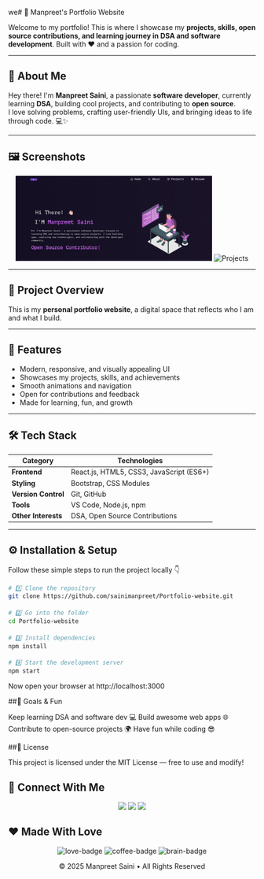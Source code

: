 we# 🌟 Manpreet's Portfolio Website

Welcome to my portfolio! This is where I showcase my **projects, skills, open source contributions, and learning journey in DSA and software development**. Built with ❤️ and a passion for coding.  

---

## 👋 About Me

Hey there! I'm **Manpreet Saini**, a passionate **software developer**, currently learning **DSA**, building cool projects, and contributing to **open source**.  
I love solving problems, crafting user-friendly UIs, and bringing ideas to life through code. 💻✨

---
## 🖼️ Screenshots

<p align="center">
  <img src="https://github.com/sainimanpreet/Portfolio-website/blob/main/home.png.png?raw=true" width="400" alt="Home Page"/>
  <img src="" width="400" alt="Projects"/>
</p>

--- 

## 🚀 Project Overview

This is my **personal portfolio website**, a digital space that reflects who I am and what I build.

---

## 🚀 Features
- Modern, responsive, and visually appealing UI  
- Showcases my projects, skills, and achievements  
- Smooth animations and navigation  
- Open for contributions and feedback  
- Made for learning, fun, and growth  

---

## 🛠️ Tech Stack

| Category | Technologies |
|-----------|---------------|
| **Frontend** | React.js, HTML5, CSS3, JavaScript (ES6+) |
| **Styling** | Bootstrap, CSS Modules |
| **Version Control** | Git, GitHub |
| **Tools** | VS Code, Node.js, npm |
| **Other Interests** | DSA, Open Source Contributions |

---

## ⚙️ Installation & Setup

Follow these simple steps to run the project locally 👇

```bash
# 1️⃣ Clone the repository
git clone https://github.com/sainimanpreet/Portfolio-website.git

# 2️⃣ Go into the folder
cd Portfolio-website

# 3️⃣ Install dependencies
npm install

# 4️⃣ Start the development server
npm start
```
Now open your browser at http://localhost:3000
 
##🎯 Goals & Fun

Keep learning DSA and software dev 💻
Build awesome web apps 🌐
Contribute to open-source projects 🌍
Have fun while coding 😎

##📝 License

This project is licensed under the MIT License — free to use and modify!

## 💬 Connect With Me
<p align="center"> <a href="https://github.com/sainimanpreet"><img src="https://img.shields.io/badge/GitHub-100000?style=for-the-badge&logo=github&logoColor=white"/></a> <a href="https://linkedin.com/in/manpreet-saini"><img src="https://img.shields.io/badge/LinkedIn-0A66C2?style=for-the-badge&logo=linkedin&logoColor=white"/></a> <a href="mailto:sainimanpreet@gmail.com"><img src="https://img.shields.io/badge/Email-D14836?style=for-the-badge&logo=gmail&logoColor=white"/></a> </p>

## ❤️ Made With Love
<p align="center"> <img src="https://forthebadge.com/images/badges/built-with-love.svg" alt="love-badge"/> <img src="https://forthebadge.com/images/badges/powered-by-coffee.svg" alt="coffee-badge"/> <img src="https://forthebadge.com/images/badges/uses-brains.svg" alt="brain-badge"/> </p> <p align="center">© 2025 Manpreet Saini • All Rights Reserved</p> 
